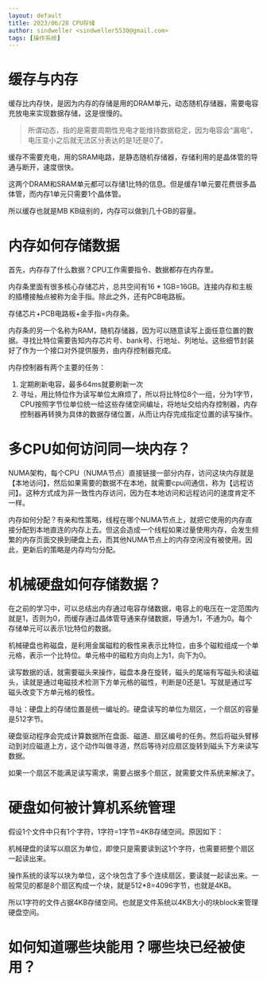 ```yaml
---
layout: default
title: 2023/06/28 CPU存储
author: sindweller <sindweller5530@gmail.com>
tags: [操作系统]
---
```


# 缓存与内存

缓存比内存快，是因为内存的存储是用的DRAM单元，动态随机存储器，需要电容充放电来实现数据存储，这是很慢的。

> 所谓动态，指的是需要周期性充电才能维持数据稳定，因为电容会“漏电”，电压变小之后就无法区分表达的是1还是0了。

缓存不需要充电，用的SRAM电路，是静态随机存储器，存储利用的是晶体管的导通与断开，速度很快。

这两个DRAM和SRAM单元都可以存储1比特的信息。但是缓存1单元要花费很多晶体管，而内存1单元只需要1个晶体管。

所以缓存也就是MB KB级别的，内存可以做到几十GB的容量。

# 内存如何存储数据

首先，内存存了什么数据？CPU工作需要指令、数据都存在内存里。

内存条里面有很多核心存储芯片，总共空间有16 * 1GB=16GB。连接内存和主板的插槽接触点被称为金手指。除此之外，还有PCB电路板。

存储芯片+PCB电路板+金手指=内存条。

内存条的另一个名称为RAM，随机存储器，因为可以随意读写上面任意位置的数据。寻找比特位需要告知内存芯片号、bank号、行地址、列地址。这些细节封装好了作为一个接口对外提供服务，由内存控制器完成。

内存控制器有两个主要的任务：

1. 定期刷新电容，最多64ms就要刷新一次
2. 寻址，用比特位作为读写单位太麻烦了，所以将比特位8个一组，分为1字节，CPU按照字节位单位统一给这些存储空间编址，将地址交给内存控制器，内存控制器再转换为具体的数据存储位置，从而让内存完成指定位置的读写操作。
   
# 多CPU如何访问同一块内存？

NUMA架构，每个CPU（NUMA节点）直接链接一部分内存，访问这块内存就是【本地访问】，然后如果需要的数据不在本地，就需要cpu间通信，称为【远程访问】。这种方式成为非一致性内存访问，因为在本地访问和远程访问的速度肯定不一样。

内存如何分配？有亲和性策略，线程在哪个NUMA节点上，就把它使用的内存直接分配到本地直连的内存上去。但这会造成一个线程如果过量使用内存，会发生频繁的内存页面交换到硬盘上去，而其他NUMA节点上的内存空闲没有被使用。因此，更新后的策略是内存均匀分配。

# 机械硬盘如何存储数据？

在之前的学习中，可以总结出内存通过电容存储数据，电容上的电压在一定范围内就是1，否则为0，而缓存通过晶体管导通来存储数据，导通为1，不通为0。每个存储单元可以表示1比特位的数据。

机械硬盘也称磁盘，是利用金属磁粒的极性来表示比特位，由多个磁粒组成一个单元格，表示一个比特位。单元格中的磁粒方向向上为1，向下为0。

读写数据的话，就需要磁头来操作，磁盘本身在旋转，磁头的尾端有写磁头和读磁头，读就是通过电磁技术检测下方单元格的磁性，判断是0还是1。写就是通过写磁头改变下方单元格的极性。

寻址：硬盘上的存储位置是统一编址的。硬盘读写的单位为扇区，一个扇区的容量是512字节。

硬盘驱动程序会完成计算数据所在盘面、磁道、扇区编号的任务。然后将磁头臂移动到对应磁道上方，这个动作叫做寻道，然后等待对应扇区旋转到磁头下方来读写数据。

如果一个扇区不能满足读写需求，需要占据多个扇区，就需要文件系统来解决了。

# 硬盘如何被计算机系统管理

假设1个文件中只有1个字符，1字符=1字节=4KB存储空间。原因如下：

机械硬盘的读写以扇区为单位，即使只是需要读到这1个字符，也需要把整个扇区一起读出来。

操作系统的读写以块为单位，这个块包含了多个连续扇区，要读就一起读出来。一般常见的都是8个扇区构成一个块，就是512*8=4096字节，也就是4KB。

所以1字符的文件占据4KB存储空间。也就是文件系统以4KB大小的块block来管理硬盘空间。

# 如何知道哪些块能用？哪些块已经被使用？







